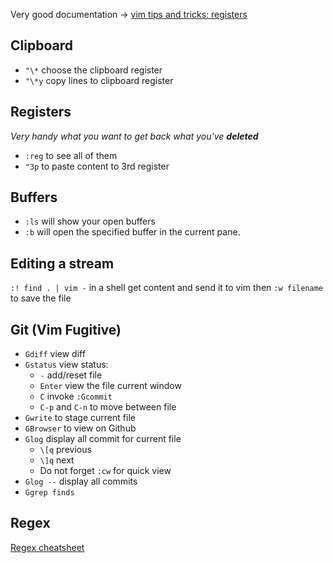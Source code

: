 Very good documentation → [vim tips and tricks: registers](https://www.cs.oberlin.edu/\~kuperman/help/vim/registers.html)

## Clipboard

* `"\*` choose the clipboard register
* `"\*y` copy lines to clipboard register

## Registers

*Very handy what you want to get back what you've **deleted***

* `:reg` to see all of them
* `"3p` to paste content to 3rd register

## Buffers

* `:ls` will show your open buffers
* `:b` <number> will open the specified buffer in the current pane.

## Editing a stream

`:! find . | vim -`  in a shell get content and send it to vim then `:w filename` to save the file

## Git (Vim Fugitive)

* `Gdiff` view diff
* `Gstatus` view status:
  * `-` add/reset file
  * `Enter` view the file current window
  * `C` invoke `:Gcommit`
  * `C-p` and `C-n` to move between file
* `Gwrite` to stage current file
* `GBrowser` to view on Github
* `Glog` display all commit for current file
  * `\[q` previous
  * `\]q` next
  * Do not forget `:cw` for quick view
* `Glog --` display all commits
* `Ggrep finds`

## Regex

[Regex cheatsheet](https://remram44.github.io/regex-cheatsheet/regex.html)
